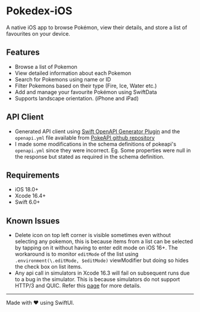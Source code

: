 # Pokedex-iOS
A native iOS app to browse Pokémon, view their details, and store a list of favourites on your device.

## Features
- Browse a list of Pokemon
- View detailed information about each Pokemon
- Search for Pokemons using name or ID
- Filter Pokemons based on their type (Fire, Ice, Water etc.)
- Add and manage your favourite Pokémon using SwiftData
- Supports landscape orientation. (iPhone and iPad)

## API Client
- Generated API client using [Swift OpenAPI Generator Plugin](https://github.com/apple/swift-openapi-generator) and the `openapi.yml` file available from [PokeAPI github repository](https://github.com/PokeAPI/pokeapi/)
- I made some modifications in the schema definitions of pokeapi's `openapi.yml` since they were incorrect. Eg. Some properties were null in the response but stated as required in the schema definition. 

## Requirements
- iOS 18.0+
- Xcode 16.4+
- Swift 6.0+

## Known Issues
- Delete icon on top left corner is visible sometimes even without selecting any pokemon, this is because items from a list can be selected by tapping on it without having to enter edit mode on iOS 16+. The workaround is to monitor `editMode` of the list using `.environment(\.editMode, $editMode)` viewModifier but doing so hides the check box on list items.
- Any api call in simulators in Xcode 16.3 will fail on subsequent runs due to a bug in the simulator. This is because simulators do not support HTTP/3 and QUIC. Refer this [page](https://developer.apple.com/forums/thread/777999) for more details.

---

Made with ❤️ using SwiftUI.

